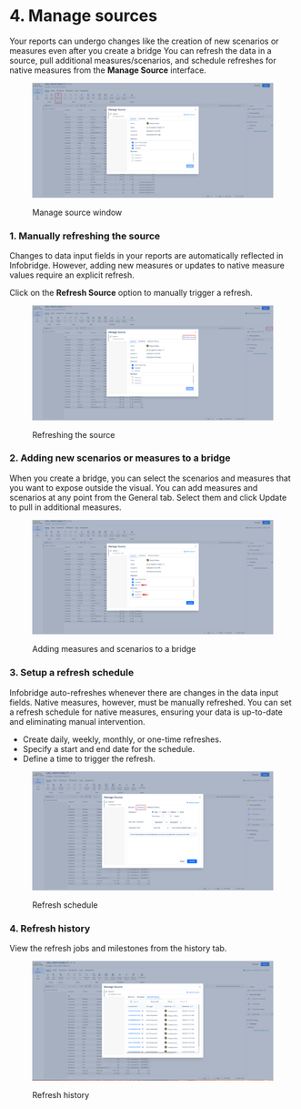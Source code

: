 # 4. Manage sources

Your reports can undergo changes like the creation of new scenarios or measures even after you create a bridge You can refresh the data in a source, pull additional measures/scenarios, and schedule refreshes for native measures from the **Manage Source** interface.

<figure><img src="../.gitbook/assets/image (2) (1) (1) (1) (1) (1) (1) (1) (1) (1) (1) (1) (1) (1) (1) (1) (1) (1) (1) (1) (1) (1) (1) (1) (1) (1) (1) (1) (1) (1) (1) (1) (1) (1) (1) (1) (1) (1) (1) (1) (1) (1) (1) (1) (1).png" alt=""><figcaption><p>Manage source window</p></figcaption></figure>

### 1. Manually refreshing the source

Changes to data input fields in your reports are automatically reflected in Infobridge. However, adding new measures or updates to native measure values require an explicit refresh.

Click on the **Refresh Source** option to manually trigger a refresh.

<figure><img src="../.gitbook/assets/image (3) (1) (1) (1) (1) (1) (1) (1) (1) (1) (1) (1) (1) (1) (1) (1) (1) (1) (1) (1) (1) (1) (1) (1) (1) (1) (1) (1) (1) (1) (1) (1) (1).png" alt=""><figcaption><p>Refreshing the source</p></figcaption></figure>

### 2. Adding new scenarios or measures to a bridge

When you create a bridge, you can select the scenarios and measures that you want to expose outside the visual. You can add measures and scenarios at any point from the General tab. Select them and click Update to pull in additional measures.

<figure><img src="../.gitbook/assets/image (4) (1) (1) (1) (1) (1) (1) (1) (1) (1) (1) (1) (1) (1) (1) (1) (1) (1) (1) (1) (1) (1) (1) (1) (1) (1) (1).png" alt=""><figcaption><p>Adding measures and scenarios to a bridge</p></figcaption></figure>

### 3. Setup a refresh schedule

Infobridge auto-refreshes whenever there are changes in the data input fields. Native measures, however, must be manually refreshed. You can set a refresh schedule for native measures, ensuring your data is up-to-date and eliminating manual intervention.

* Create daily, weekly, monthly, or one-time refreshes.
* Specify a start and end date for the schedule.
* Define a time to trigger the refresh.

<figure><img src="../.gitbook/assets/image (1) (1) (1) (1) (1) (1) (1) (1) (1) (1) (1) (1) (1) (1) (1) (1) (1) (1) (1) (1) (1) (1) (1) (1) (1) (1) (1) (1) (1) (1) (1) (1) (1) (1) (1) (1) (1) (1) (1) (1) (1) (1) (1) (1) (1) (1) (1) (1) (1) (1) (1) (1) (1) (1) (1) (1) (1) (1) (1) (1) ( (7).png" alt=""><figcaption><p>Refresh schedule</p></figcaption></figure>

### 4. Refresh history

View the refresh jobs and milestones from the history tab.

<figure><img src="../.gitbook/assets/image (1) (1) (1) (1) (1) (1) (1) (1) (1) (1) (1) (1) (1) (1) (1) (1) (1) (1) (1) (1) (1) (1) (1) (1) (1) (1) (1) (1) (1) (1) (1) (1) (1) (1) (1) (1) (1) (1) (1) (1) (1) (1) (1) (1) (1) (1) (1) (1) (1) (1) (1) (1) (1) (1) (1) (1) (1) (1) (1) (1) ( (8).png" alt=""><figcaption><p>Refresh history</p></figcaption></figure>
